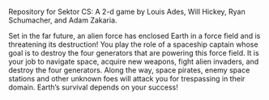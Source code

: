 Repository for Sektor CS: A 2-d game by Louis Ades, Will Hickey, Ryan Schumacher, and Adam Zakaria.

Set in the far future, an alien force has enclosed Earth in a force field and is threatening its destruction! You play the role of a spaceship captain whose goal is to destroy the four generators that are powering this force field. It is your job to navigate space, acquire new weapons, fight alien invaders, and destroy the four generators. Along the way, space pirates, enemy space stations and other unknown foes will attack you for trespassing in their domain. Earth’s survival depends on your success!